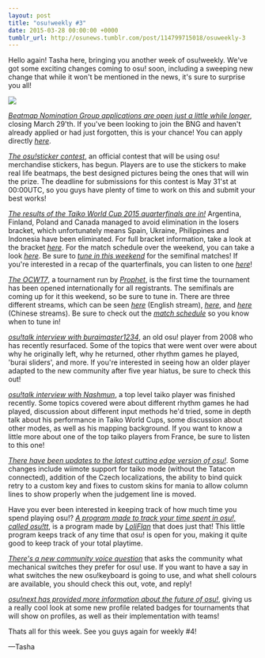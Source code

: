 ```yaml
---
layout: post
title: "osu!weekly #3"
date: 2015-03-28 00:00:00 +0000
tumblr_url: http://osunews.tumblr.com/post/114799715018/osuweekly-3
---
```


Hello again! Tasha here, bringing you another week of osu!weekly. We've got some exciting changes coming to osu! soon, including a sweeping new change that while it won't be mentioned in the news, it's sure to surprise you all!

![](/wiki/shared/news/banners/weekly_1.jpg)

_[Beatmap Nomination Group applications are open just a little while longer](https://osu.ppy.sh/community/forums/topics/313250)_, closing March 29'th. If you've been looking to join the BNG and haven't already applied or had just forgotten, this is your chance! You can apply directly _[here](https://docs.google.com/forms/d/1N6RJVVglTU2k8DMiEtmQwlAfsaU7pJAdyW_u3U5bSXM/closedform)_.

_[The osu!sticker contest](https://osu.ppy.sh/home/news/2015-03-20-osu-beatmap-blueprints-available-contest)_, an official contest that will be using osu! merchandise stickers, has begun. Players are to use the stickers to make real life beatmaps, the best designed pictures being the ones that will win the prize. The deadline for submissions for this contest is May 31'st at 00:00UTC, so you guys have plenty of time to work on this and submit your best works!

_[The results of the Taiko World Cup 2015 quarterfinals are in!](/wiki/Tournaments/TWC/2015)_ Argentina, Finland, Poland and Canada managed to avoid elimination in the losers bracket, which unfortunately means Spain, Ukraine, Philippines and Indonesia have been eliminated. For full bracket information, take a look at the bracket _[here](https://w.ppy.sh/2/27/TWC-Bracket.jpg)_. For the match schedule over the weekend, you can take a look _[here](/wiki/Tournaments/TWC/2015#match-schedule)_. Be sure to _[tune in this weekend](https://www.twitch.tv/osulive)_ for the semifinal matches! If you're interested in a recap of the quarterfinals, you can listen to one _[here](https://www.youtube.com/watch?v=W76U6woLvHA)_!

_[The OCWT7](https://osu.ppy.sh/community/forums/topics/284495&start=0)_, a tournament run by _[Prophet](https://osu.ppy.sh/users/651307)_, is the first time the tournament has been opened internationally for all registrants. The semifinals are coming up for it this weekend, so be sure to tune in. There are three different streams, which can be seen _[here](https://www.twitch.tv/evrien)_ (English stream), _[here](https://www.douyu.com/9603)_, and _[here](http://live.bilibili.com/5333)_ (Chinese streams). Be sure to check out the _[match schedule](https://docs.google.com/spreadsheets/d/1PonvfLfOD0p2nwPEiUnuKnRWV8ZDSrX7ChLUbV3EKsc/edit#gid=906299479)_ so you know when to tune in!

_[osu!talk interview with buraimaster1234](https://www.youtube.com/watch?v=PR-ItQJLQTE)_, an old osu! player from 2008 who has recently resurfaced. Some of the topics that were went over were about why he originally left, why he returned, other rhythm games he played, 'burai sliders', and more. If you're interested in seeing how an older player adapted to the new community after five year hiatus, be sure to check this out!

_[osu!talk interview with Nashmun](https://www.youtube.com/watch?v=C8I81f2Gw1s)_, a top level taiko player was finished recently. Some topics covered were about different rhythm games he had played, discussion about different input methods he'd tried, some in depth talk about his performance in Taiko World Cups, some discussion about other modes, as well as his mapping background. If you want to know a little more about one of the top taiko players from France, be sure to listen to this one!

_[There have been updates to the latest cutting edge version of osu!](https://osu.ppy.sh/p/changelog?v=next)_. Some changes include wiimote support for taiko mode (without the Tatacon connected), addition of the Czech localizations, the ability to bind quick retry to a custom key and fixes to custom skins for mania to allow column lines to show properly when the judgement line is moved.

Have you ever been interested in keeping track of how much time you spend playing osu!? _[A program made to track your time spent in osu!, called osu!tt](https://osu.ppy.sh/community/forums/topics/302790&start=0)_, is a program made by _[LoliFlan](https://osu.ppy.sh/users/447818)_ that does just that! This little program keeps track of any time that osu! is open for you, making it quite good to keep track of your total playtime.

_[There's a new community voice question](https://osu.ppy.sh/community/forums/topics/314270&start=0)_ that asks the community what mechanical switches they prefer for osu! use. If you want to have a say in what switches the new osu!keyboard is going to use, and what shell colours are available, you should check this out, vote, and reply!

_[osu!next has provided more information about the future of osu!](https://osunext.tumblr.com/post/114735480023/happy-friday-no-prizes-for-guessing-what-these)_, giving us a really cool look at some new profile related badges for tournaments that will show on profiles, as well as their implementation with teams!

Thats all for this week. See you guys again for weekly #4!

—Tasha
